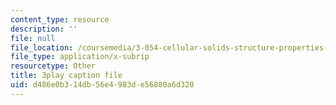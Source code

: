 ```yaml
---
content_type: resource
description: ''
file: null
file_location: /coursemedia/3-054-cellular-solids-structure-properties-and-applications-spring-2015/d486e0b314db56e4983de56880a6d320_Txidu-5VYfU.vtt
file_type: application/x-subrip
resourcetype: Other
title: 3play caption file
uid: d486e0b3-14db-56e4-983d-e56880a6d320
---
```

